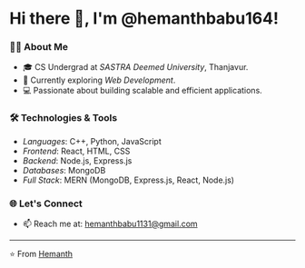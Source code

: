 # Hi there 👋, I'm @hemanthbabu164!

### 👨‍🎓 About Me
- 🎓 CS Undergrad at *SASTRA Deemed University*, Thanjavur.
- 🌱 Currently exploring *Web Development*.
- 💻 Passionate about building scalable and efficient applications.

### 🛠 Technologies & Tools
- *Languages*: C++, Python, JavaScript
- *Frontend*: React, HTML, CSS
- *Backend*: Node.js, Express.js
- *Databases*: MongoDB
- *Full Stack*: MERN (MongoDB, Express.js, React, Node.js)

### 🌐 Let's Connect
- 📫 Reach me at: hemanthbabu1131@gmail.com

---

⭐ From [Hemanth](https://github.com/hemanthbabu164)
